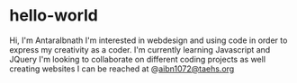 # hello-world

Hi, I'm AntaraIbnath
I'm interested in webdesign and using code in order to express my creativity as a coder.
I'm currently learning Javascript and JQuery
I'm looking to collaborate on different coding projects as well creating websites
I can be reached at @aibn1072@taehs.org

